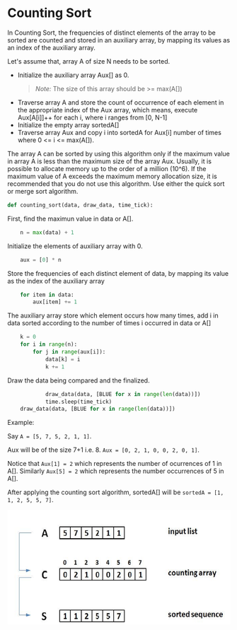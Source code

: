 # Counting Sort

In Counting Sort, the frequencies of distinct elements of the array to be sorted are counted and stored in an auxiliary array, by mapping its values as an index of the auxiliary array. 

Let's assume that, array A of size N needs to be sorted.

- Initialize the auxiliary array Aux[] as 0. 
  >*Note:* The size of this array should be >= max(A[])
- Traverse array A and store the count of occurrence of each element in the appropriate index of the Aux array, which means, execute Aux[A[i]]++ for each i, where i ranges from [0, N-1]
- Initialize the empty array sortedA[]
- Traverse array Aux and copy i into sortedA for Aux[i] number of times where 0 <= i <= max(A[]).

The array A can be sorted by using this algorithm only if the maximum value in array A is less than the maximum size of the array Aux. Usually, it is possible to allocate memory up to the order of a million (10^6). If the maximum value of A exceeds the maximum memory allocation size, it is recommended that you do not use this algorithm. Use either the quick sort or merge sort algorithm. 


```python
def counting_sort(data, draw_data, time_tick):
```

First, find the maximun value in data or A[].
```python
    n = max(data) + 1
```

Initialize the elements of auxiliary array with 0.
```python
    aux = [0] * n
```

Store the frequencies of each distinct element of data, by mapping its value as the index of the auxiliary array
```python
    for item in data:
        aux[item] += 1
```

The auxiliary array store which element occurs how many times, add i in data sorted according to the number of times i occurred in data or A[]
```python
    k = 0
    for i in range(n):
        for j in range(aux[i]):
            data[k] = i
            k += 1
```

Draw the data being compared and the finalized.
```python
            draw_data(data, [BLUE for x in range(len(data))])
            time.sleep(time_tick)
    draw_data(data, [BLUE for x in range(len(data))])
```

Example: 

Say `A = [5, 7, 5, 2, 1, 1]`. 

Aux will be of the size 7+1 i.e. 8. `Aux = [0, 2, 1, 0, 0, 2, 0, 1]`. 

Notice that `Aux[1] = 2` which represents the number of ocurrences of 1 in A[]. Similarly `Aux[5] = 2` which represents the number occurrences of 5 in A[]. 

After applying the counting sort algorithm, sortedA[] will be `sortedA = [1, 1, 2, 5, 5, 7]`.

<p align="center">
    <img src="../images/counting_sort.png" />
</p>